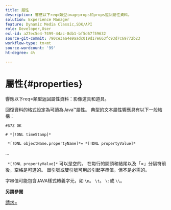 ```yaml
---
title: 屬性
description: 響應以下req=類型imageprops和props返回屬性資料。
solution: Experience Manager
feature: Dynamic Media Classic,SDK/API
role: Developer,User
exl-id: a27ec5e4-7499-44ac-8db1-bf5d67f59632
source-git-commit: 790ce3aa4e9aadc019d17e663fc93d7c69772b23
workflow-type: tm+mt
source-wordcount: '99'
ht-degree: 4%

---
```


# 屬性{#properties}

響應以下req=類型返回屬性資料：影像道具和道具。

回復資料的格式設定為可讀為Java™屬性。 典型的文本屬性響應具有以下一般結構：

`#S7Z OK`

`# *[!DNL timeStamp]*`

` *[!DNL objectName.propertyName]*= *[!DNL propertyValue]*`

...

` *[!DNL propertyValue]*` 可以是空的。 在每行的開頭和結尾以及「=」分隔符前後，空格是可選的。 單引號或雙引號可用於引起字串值，但不是必需的。

字串值可能包含JAVA樣式轉義字元，如 `\n`。 `\t`。 `\:`或 `\\`。

**另請參閱**

[請求=](../../../../../ir-api/http-protocol/image-rendering-api-ref/c-ir-http-protocol-ref/c-ir-http-protocol-command-reference/r-ir-req.md#reference-792b1a663fb64261bd2de2a209b847fb)
